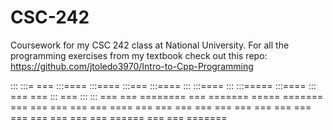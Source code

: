 # CSC-242
Coursework for my CSC 242 class at National University. For all the programming exercises from my textbook check out this repo: https://github.com/jtoledo3970/Intro-to-Cpp-Programming

 ::: :::= === :::==== :::====  :::===  :::====  ::: :::==== 
 ::: :::===== :::==== :::  ===     === :::  === ::: :::  ===
 === ========   ===   =======   =====  =======  === ===  ===
 === === ====   ===   === ===      === ===      === ===  ===
 === ===  ===   ===   ===  === ======  ===      === ======= 
